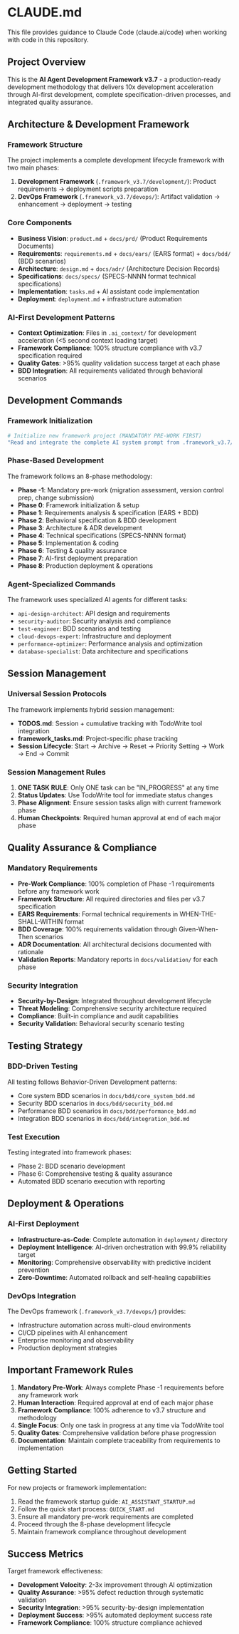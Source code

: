 # CLAUDE.md

This file provides guidance to Claude Code (claude.ai/code) when working with code in this repository.

## Project Overview

This is the **AI Agent Development Framework v3.7** - a production-ready development methodology that delivers 10x development acceleration through AI-first development, complete specification-driven processes, and integrated quality assurance.

## Architecture & Development Framework

### Framework Structure
The project implements a complete development lifecycle framework with two main phases:

1. **Development Framework** (`.framework_v3.7/development/`): Product requirements → deployment scripts preparation
2. **DevOps Framework** (`.framework_v3.7/devops/`): Artifact validation → enhancement → deployment → testing

### Core Components
- **Business Vision**: `product.md` + `docs/prd/` (Product Requirements Documents)
- **Requirements**: `requirements.md` + `docs/ears/` (EARS format) + `docs/bdd/` (BDD scenarios)
- **Architecture**: `design.md` + `docs/adr/` (Architecture Decision Records)
- **Specifications**: `docs/specs/` (SPECS-NNNN format technical specifications)
- **Implementation**: `tasks.md` + AI assistant code implementation
- **Deployment**: `deployment.md` + infrastructure automation

### AI-First Development Patterns
- **Context Optimization**: Files in `.ai_context/` for development acceleration (<5 second context loading target)
- **Framework Compliance**: 100% structure compliance with v3.7 specification required
- **Quality Gates**: >95% quality validation success target at each phase
- **BDD Integration**: All requirements validated through behavioral scenarios

## Development Commands

### Framework Initialization
```bash
# Initialize new framework project (MANDATORY PRE-WORK FIRST)
"Read and integrate the complete AI system prompt from .framework_v3.7/development/ai_system_prompt_v3.7.md ensuring full understanding of mandatory pre-work requirements, framework compliance standards, and human interaction protocols. Then begin Phase -1 mandatory pre-work requirements."
```

### Phase-Based Development
The framework follows an 8-phase methodology:
- **Phase -1**: Mandatory pre-work (migration assessment, version control prep, change submission)
- **Phase 0**: Framework initialization & setup
- **Phase 1**: Requirements analysis & specification (EARS + BDD)
- **Phase 2**: Behavioral specification & BDD development
- **Phase 3**: Architecture & ADR development
- **Phase 4**: Technical specifications (SPECS-NNNN format)
- **Phase 5**: Implementation & coding
- **Phase 6**: Testing & quality assurance
- **Phase 7**: AI-first deployment preparation
- **Phase 8**: Production deployment & operations

### Agent-Specialized Commands
The framework uses specialized AI agents for different tasks:
- `api-design-architect`: API design and requirements
- `security-auditor`: Security analysis and compliance
- `test-engineer`: BDD scenarios and testing
- `cloud-devops-expert`: Infrastructure and deployment
- `performance-optimizer`: Performance analysis and optimization
- `database-specialist`: Data architecture and specifications

## Session Management

### Universal Session Protocols
The framework implements hybrid session management:
- **TODOS.md**: Session + cumulative tracking with TodoWrite tool integration
- **framework_tasks.md**: Project-specific phase tracking
- **Session Lifecycle**: Start → Archive → Reset → Priority Setting → Work → End → Commit

### Session Management Rules
1. **ONE TASK RULE**: Only ONE task can be "IN_PROGRESS" at any time
2. **Status Updates**: Use TodoWrite tool for immediate status changes
3. **Phase Alignment**: Ensure session tasks align with current framework phase
4. **Human Checkpoints**: Required human approval at end of each major phase

## Quality Assurance & Compliance

### Mandatory Requirements
- **Pre-Work Compliance**: 100% completion of Phase -1 requirements before any framework work
- **Framework Structure**: All required directories and files per v3.7 specification
- **EARS Requirements**: Formal technical requirements in WHEN-THE-SHALL-WITHIN format
- **BDD Coverage**: 100% requirements validation through Given-When-Then scenarios
- **ADR Documentation**: All architectural decisions documented with rationale
- **Validation Reports**: Mandatory reports in `docs/validation/` for each phase

### Security Integration
- **Security-by-Design**: Integrated throughout development lifecycle
- **Threat Modeling**: Comprehensive security architecture required
- **Compliance**: Built-in compliance and audit capabilities
- **Security Validation**: Behavioral security scenario testing

## Testing Strategy

### BDD-Driven Testing
All testing follows Behavior-Driven Development patterns:
- Core system BDD scenarios in `docs/bdd/core_system_bdd.md`
- Security BDD scenarios in `docs/bdd/security_bdd.md`
- Performance BDD scenarios in `docs/bdd/performance_bdd.md`
- Integration BDD scenarios in `docs/bdd/integration_bdd.md`

### Test Execution
Testing integrated into framework phases:
- Phase 2: BDD scenario development
- Phase 6: Comprehensive testing & quality assurance
- Automated BDD scenario execution with reporting

## Deployment & Operations

### AI-First Deployment
- **Infrastructure-as-Code**: Complete automation in `deployment/` directory
- **Deployment Intelligence**: AI-driven orchestration with 99.9% reliability target
- **Monitoring**: Comprehensive observability with predictive incident prevention
- **Zero-Downtime**: Automated rollback and self-healing capabilities

### DevOps Integration
The DevOps framework (`.framework_v3.7/devops/`) provides:
- Infrastructure automation across multi-cloud environments
- CI/CD pipelines with AI enhancement
- Enterprise monitoring and observability
- Production deployment strategies

## Important Framework Rules

1. **Mandatory Pre-Work**: Always complete Phase -1 requirements before any framework work
2. **Human Interaction**: Required approval at end of each major phase
3. **Framework Compliance**: 100% adherence to v3.7 structure and methodology
4. **Single Focus**: Only one task in progress at any time via TodoWrite tool
5. **Quality Gates**: Comprehensive validation before phase progression
6. **Documentation**: Maintain complete traceability from requirements to implementation

## Getting Started

For new projects or framework implementation:
1. Read the framework startup guide: `AI_ASSISTANT_STARTUP.md`
2. Follow the quick start process: `QUICK_START.md`
3. Ensure all mandatory pre-work requirements are completed
4. Proceed through the 8-phase development lifecycle
5. Maintain framework compliance throughout development

## Success Metrics

Target framework effectiveness:
- **Development Velocity**: 2-3x improvement through AI optimization
- **Quality Assurance**: >95% defect reduction through systematic validation
- **Security Integration**: >95% security-by-design implementation
- **Deployment Success**: >95% automated deployment success rate
- **Framework Compliance**: 100% structure compliance achieved